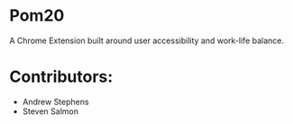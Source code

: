 # Pom20
A Chrome Extension built around user accessibility and work-life balance.

# Contributors:
- Andrew Stephens
- Steven Salmon
